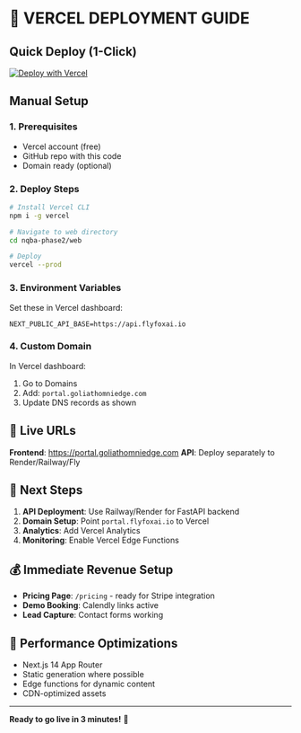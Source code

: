 # 🚀 VERCEL DEPLOYMENT GUIDE

## Quick Deploy (1-Click)

[![Deploy with Vercel](https://vercel.com/button)](https://vercel.com/new/clone?repository-url=https%3A%2F%2Fgithub.com%2FGoliathBritton%2Fgoliath-quantum-starter&project-name=nqba-phase2&root-directory=nqba-phase2%2Fweb)

## Manual Setup

### 1. Prerequisites
- Vercel account (free)
- GitHub repo with this code
- Domain ready (optional)

### 2. Deploy Steps

```bash
# Install Vercel CLI
npm i -g vercel

# Navigate to web directory
cd nqba-phase2/web

# Deploy
vercel --prod
```

### 3. Environment Variables

Set these in Vercel dashboard:
```
NEXT_PUBLIC_API_BASE=https://api.flyfoxai.io
```

### 4. Custom Domain

In Vercel dashboard:
1. Go to Domains
2. Add: `portal.goliathomniedge.com`
3. Update DNS records as shown

## 📍 Live URLs

**Frontend**: https://portal.goliathomniedge.com
**API**: Deploy separately to Render/Railway/Fly

## 🔗 Next Steps

1. **API Deployment**: Use Railway/Render for FastAPI backend
2. **Domain Setup**: Point `portal.flyfoxai.io` to Vercel
3. **Analytics**: Add Vercel Analytics
4. **Monitoring**: Enable Vercel Edge Functions

## 💰 Immediate Revenue Setup

- **Pricing Page**: `/pricing` - ready for Stripe integration
- **Demo Booking**: Calendly links active
- **Lead Capture**: Contact forms working

## 🚀 Performance Optimizations

- Next.js 14 App Router
- Static generation where possible
- Edge functions for dynamic content
- CDN-optimized assets

---

**Ready to go live in 3 minutes!** 🚀
